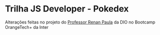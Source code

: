 # Trilha JS Developer - Pokedex

Alterações feitas no projeto do [Professor Renan Paula](https://github.com/RenanJPaula/RenanJPaula) da DIO no Bootcamp OrangeTech+ da Inter
